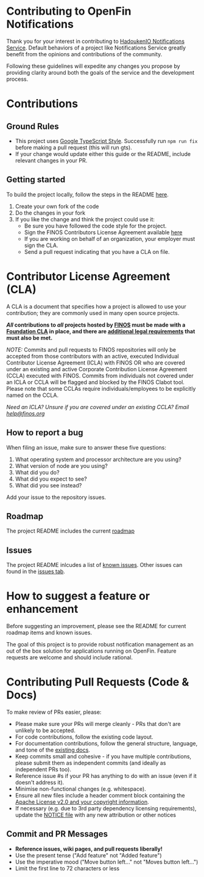 # Contributing to OpenFin Notifications

Thank you for your interest in contributing to [HadoukenIO Notifications Service](https://github.com/HadoukenIO/). Default behaviors of a project like Notifications Service greatly benefit from the opinions and contributions of the community.

Following these guidelines will expedite any changes you propose by providing clarity around both the goals of the service and the development process.

# Contributions
## Ground Rules
* This project uses [Google TypeScript Style](https://www.npmjs.com/package/gts). Successfully run `npm run fix` before making a pull request (this will run gts).
* If your change would update either this guide or the README, include relevant changes in your PR.

## Getting started
To build the project locally, follow the steps in the README [here](https://github.com/HadoukenIO/notifications-service#run-locally).
1. Create your own fork of the code
2. Do the changes in your fork
3. If you like the change and think the project could use it:
    * Be sure you have followed the code style for the project.
    * Sign the FINOS Contributors License Agreement available [here](https://www.finos.org/governance)
	* If you are working on behalf of an organization, your employer must sign the CLA.
    * Send a pull request indicating that you have a CLA on file.

# Contributor License Agreement (CLA)
A CLA is a document that specifies how a project is allowed to use your
contribution; they are commonly used in many open source projects.

**_All_ contributions to _all_ projects hosted by [FINOS](https://www.finos.org/)
must be made with a
[Foundation CLA](https://finosfoundation.atlassian.net/wiki/spaces/FINOS/pages/83034172/Contribute)
in place, and there are [additional legal requirements](https://finosfoundation.atlassian.net/wiki/spaces/FINOS/pages/75530375/Legal+Requirements)
that must also be met.**

_NOTE:_ Commits and pull requests to FINOS repositories will only be accepted from those contributors with an active, executed Individual Contributor License Agreement (ICLA) with FINOS OR who are covered under an existing and active Corporate Contribution License Agreement (CCLA) executed with FINOS. Commits from individuals not covered under an ICLA or CCLA will be flagged and blocked by the FINOS Clabot tool. Please note that some CCLAs require individuals/employees to be explicitly named on the CCLA.

*Need an ICLA? Unsure if you are covered under an existing CCLA? Email [help@finos.org](mailto:help@finos.org)*

## How to report a bug

 When filing an issue, make sure to answer these five questions:

 1. What operating system and processor architecture are you using?
 2. What version of node are you using?
 3. What did you do?
 4. What did you expect to see?
 5. What did you see instead?

Add your issue to the repository issues.

## Roadmap

The project README includes the current [roadmap](https://github.com/HadoukenIO/notifications-service#roadmap)

## Issues

The project README inlcudes a list of [known issues](https://github.com/HadoukenIO/notifications-service#known-issues). Other issues can found in the [issues tab](https://github.com/HadoukenIO/notifications-service/issues).

# How to suggest a feature or enhancement

Before suggesting an improvement, please see the README for current roadmap items and known issues.

The goal of this project is to provide robust notification management as an out of the box solution for applications running on OpenFin. Feature requests are welcome and should include rational.

# Contributing Pull Requests (Code & Docs)
To make review of PRs easier, please:

 * Please make sure your PRs will merge cleanly - PRs that don't are unlikely to be accepted.
 * For code contributions, follow the existing code layout.
 * For documentation contributions, follow the general structure, language, and tone of the [existing docs](https://github.com/HadoukenIO/notifications-service/wiki).
 * Keep commits small and cohesive - if you have multiple contributions, please submit them as independent commits (and ideally as independent PRs too).
 * Reference issue #s if your PR has anything to do with an issue (even if it doesn't address it).
 * Minimise non-functional changes (e.g. whitespace).
 * Ensure all new files include a header comment block containing the [Apache License v2.0 and your copyright information](http://www.apache.org/licenses/LICENSE-2.0#apply).
 * If necessary (e.g. due to 3rd party dependency licensing requirements), update the [NOTICE file](https://github.com/HadoukenIO/notifications-service/blob/master/NOTICE) with any new attribution or other notices

## Commit and PR Messages

* **Reference issues, wiki pages, and pull requests liberally!**
* Use the present tense ("Add feature" not "Added feature")
* Use the imperative mood ("Move button left..." not "Moves button left...")
* Limit the first line to 72 characters or less